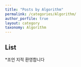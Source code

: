 ```yaml
---
title: "Posts by Algorithm"
permalink: /categories/Algorithm/
author_porfile: true
layout: category
taxonomy: Algorithm
---
```


## List
*조언 지적 환영합니다